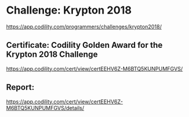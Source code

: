 ﻿# Challenge: Krypton 2018
https://app.codility.com/programmers/challenges/krypton2018/

## Certificate: Codility Golden Award for the Krypton 2018 Challenge
https://app.codility.com/cert/view/certEEHV6Z-M6BTQ5KUNPUMFGVS/

## Report:
https://app.codility.com/cert/view/certEEHV6Z-M6BTQ5KUNPUMFGVS/details/